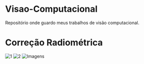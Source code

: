 # Visao-Computacional
Repositório onde guardo meus trabalhos de visão computacional.

# Correção Radiométrica
![1](https://github.com/feliipenevesnow/Visao-Computacional/assets/65624371/77beba6f-2587-4386-96d6-bd49bf1b94ec)
![2](https://github.com/feliipenevesnow/Visao-Computacional/assets/65624371/8ef962d4-b8d5-437e-82a6-c0dff429be30)
![Imagens](https://github.com/feliipenevesnow/Visao-Computacional/assets/65624371/0d16f881-3742-4c9f-af4c-0d7014381e7c)
